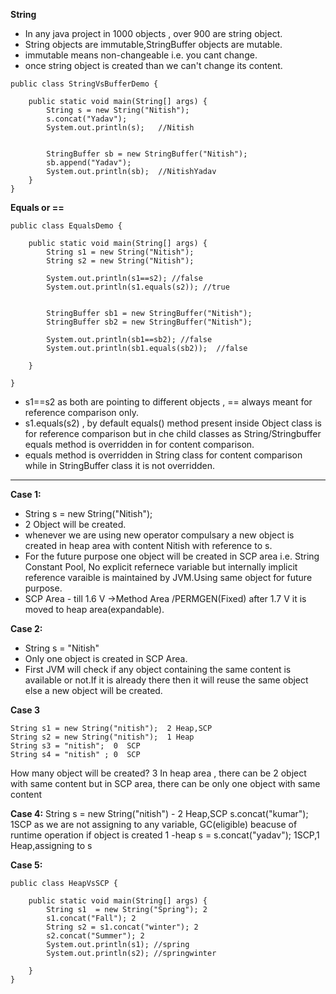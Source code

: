 **String**
- In any java project in 1000 objects , over 900 are string object.
- String objects are immutable,StringBuffer objects are mutable.
- immutable means non-changeable i.e. you cant change.
- once string object is created than we can't change its content.
```
public class StringVsBufferDemo {

	public static void main(String[] args) {
		String s = new String("Nitish");
		s.concat("Yadav");
		System.out.println(s);   //Nitish
		
		
		StringBuffer sb = new StringBuffer("Nitish");
		sb.append("Yadav");
		System.out.println(sb);  //NitishYadav
	}
}
```
**Equals or ==**
```
public class EqualsDemo {

	public static void main(String[] args) {
		String s1 = new String("Nitish");
		String s2 = new String("Nitish");
		
		System.out.println(s1==s2); //false
		System.out.println(s1.equals(s2)); //true
		
		
		StringBuffer sb1 = new StringBuffer("Nitish");
		StringBuffer sb2 = new StringBuffer("Nitish");
		
		System.out.println(sb1==sb2); //false
		System.out.println(sb1.equals(sb2));  //false

	}

}
```
- s1==s2 as both are pointing to different objects , == always meant for reference comparison only.
- s1.equals(s2) , by default equals() method present inside Object class is for reference comparison but in che child classes as String/Stringbuffer equals method is overridden in  for content comparison.
- equals method is overridden in String class for content comparison while in StringBuffer class it is not overridden.
---
**Case 1:**
- String s = new String("Nitish");
- 2 Object will be created.
- whenever we are using new operator compulsary a new object is created in heap area with content Nitish with reference to s.
- For the future purpose one object will be created in SCP area i.e. String Constant Pool, No explicit refernece variable but internally implicit reference varaible is maintained by JVM.Using same object for future purpose.
- SCP Area - till 1.6 V ->Method Area /PERMGEN(Fixed) after 1.7 V it is moved to heap area(expandable).

**Case 2:**
- String s = "Nitish"
- Only one object is created in SCP Area.
- First JVM will check if any object containing the same content is available or not.If it is already there then it will reuse the same object else a new object will be created.

**Case 3**
```
String s1 = new String("nitish");  2 Heap,SCP
String s2 = new String("nitish");  1 Heap
String s3 = "nitish";  0  SCP
String s4 = "nitish" ; 0  SCP
```
How many object will be created? 3
In heap area , there can be 2 object with same content
but in SCP area, there can be only one object with same content

**Case 4:**
String s = new String("nitish") - 2 Heap,SCP
s.concat("kumar"); 1SCP as we are not assigning to any variable, GC(eligible)
beacuse of runtime operation if object is created 1 -heap
s = s.concat("yadav"); 1SCP,1 Heap,assigning to s

**Case 5:**
```
public class HeapVsSCP {

	public static void main(String[] args) {
		String s1  = new String("Spring"); 2
		s1.concat("Fall"); 2
		String s2 = s1.concat("winter"); 2
		s2.concat("Summer"); 2
	    System.out.println(s1); //spring
	    System.out.println(s2); //springwinter

	}
}
```
	

